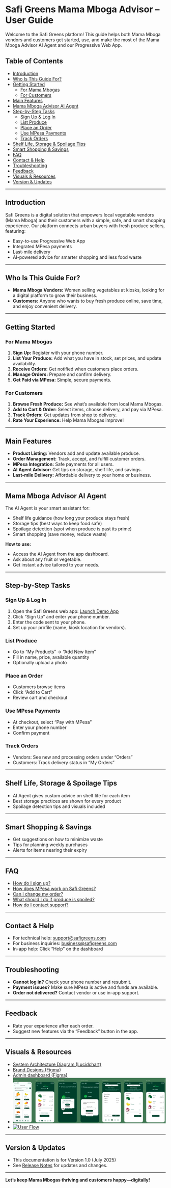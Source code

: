 # Safi Greens Mama Mboga Advisor – User Guide

Welcome to the Safi Greens platform! This guide helps both Mama Mboga vendors and customers get started, use, and make the most of the Mama Mboga Advisor AI Agent and our Progressive Web App.

## Table of Contents

- [Introduction](#introduction)
- [Who Is This Guide For?](#who-is-this-guide-for)
- [Getting Started](#getting-started)
  - [For Mama Mbogas](#for-mama-mbogas)
  - [For Customers](#for-customers)
- [Main Features](#main-features)
- [Mama Mboga Advisor AI Agent](#mama-mboga-advisor-ai-agent)
- [Step-by-Step Tasks](#step-by-step-tasks)
  - [Sign Up & Log In](#sign-up--log-in)
  - [List Produce](#list-produce)
  - [Place an Order](#place-an-order)
  - [Use MPesa Payments](#use-mpesa-payments)
  - [Track Orders](#track-orders)
- [Shelf Life, Storage & Spoilage Tips](#shelf-life-storage--spoilage-tips)
- [Smart Shopping & Savings](#smart-shopping--savings)
- [FAQ](#faq)
- [Contact & Help](#contact--help)
- [Troubleshooting](#troubleshooting)
- [Feedback](#feedback)
- [Visuals & Resources](#visuals--resources)
- [Version & Updates](#version--updates)

---

## Introduction

Safi Greens is a digital solution that empowers local vegetable vendors (Mama Mboga) and their customers with a simple, safe, and smart shopping experience. Our platform connects urban buyers with fresh produce sellers, featuring:

- Easy-to-use Progressive Web App
- Integrated MPesa payments
- Last-mile delivery
- AI-powered advice for smarter shopping and less food waste

---

## Who Is This Guide For?

- **Mama Mboga Vendors:** Women selling vegetables at kiosks, looking for a digital platform to grow their business.
- **Customers:** Anyone who wants to buy fresh produce online, save time, and enjoy convenient delivery.

---

## Getting Started

### For Mama Mbogas

1. **Sign Up:** Register with your phone number.
2. **List Your Produce:** Add what you have in stock, set prices, and update availability.
3. **Receive Orders:** Get notified when customers place orders.
4. **Manage Orders:** Prepare and confirm delivery.
5. **Get Paid via MPesa:** Simple, secure payments.

### For Customers

1. **Browse Fresh Produce:** See what’s available from local Mama Mbogas.
2. **Add to Cart & Order:** Select items, choose delivery, and pay via MPesa.
3. **Track Orders:** Get updates from shop to delivery.
4. **Rate Your Experience:** Help Mama Mbogas improve!

---

## Main Features

- **Product Listing:** Vendors add and update available produce.
- **Order Management:** Track, accept, and fulfill customer orders.
- **MPesa Integration:** Safe payments for all users.
- **AI Agent Advisor:** Get tips on storage, shelf life, and savings.
- **Last-mile Delivery:** Affordable delivery to your home or business.

---

## Mama Mboga Advisor AI Agent

The AI Agent is your smart assistant for:

- Shelf life guidance (how long your produce stays fresh)
- Storage tips (best ways to keep food safe)
- Spoilage detection (spot when produce is past its prime)
- Smart shopping (save money, reduce waste)

**How to use:**

- Access the AI Agent from the app dashboard.
- Ask about any fruit or vegetable.
- Get instant advice tailored to your needs.

---

## Step-by-Step Tasks

### Sign Up & Log In

1. Open the Safi Greens web app: [Launch Demo App](https://appetize.io/app/b_7yvxlmavg5xbltovvc5hm6k7ja?device=pixel7&osVersion=13.0&toolbar=true)
2. Click “Sign Up” and enter your phone number.
3. Enter the code sent to your phone.
4. Set up your profile (name, kiosk location for vendors).

### List Produce

- Go to “My Products” → “Add New Item”
- Fill in name, price, available quantity
- Optionally upload a photo

### Place an Order

- Customers browse items
- Click “Add to Cart”
- Review cart and checkout

### Use MPesa Payments

- At checkout, select “Pay with MPesa”
- Enter your phone number
- Confirm payment

### Track Orders

- Vendors: See new and processing orders under “Orders”
- Customers: Track delivery status in “My Orders”

---

## Shelf Life, Storage & Spoilage Tips

- AI Agent gives custom advice on shelf life for each item
- Best storage practices are shown for every product
- Spoilage detection tips and visuals included

---

## Smart Shopping & Savings

- Get suggestions on how to minimize waste
- Tips for planning weekly purchases
- Alerts for items nearing their expiry

---

## FAQ

- [How do I sign up?](#sign-up--log-in)
- [How does MPesa work on Safi Greens?](#use-mpesa-payments)
- [Can I change my order?](#track-orders)
- [What should I do if produce is spoiled?](#shelf-life-storage--spoilage-tips)
- [How do I contact support?](#contact--help)

---

## Contact & Help

- For technical help: [support@safigreens.com](mailto:support@safigreens.com)
- For business inquiries: [business@safigreens.com](mailto:business@safigreens.com)
- In-app help: Click “Help” on the dashboard

---

## Troubleshooting

- **Cannot log in?** Check your phone number and resubmit.
- **Payment issues?** Make sure MPesa is active and funds are available.
- **Order not delivered?** Contact vendor or use in-app support.

---

## Feedback

- Rate your experience after each order.
- Suggest new features via the “Feedback” button in the app.

---

## Visuals & Resources

- [System Architecture Diagram (Lucidchart)](https://lucid.app/lucidchart/7263de22-187a-420f-a047-80f08c20bb45/edit?referringApp=slack&invitationId=inv_64dcd694-e37b-43ba-a2c7-c936a39d5e59&page=0_0#)
- [Brand Designs (Figma)](https://www.figma.com/design/neV9t33HSy5WE2IHlVgwNH/Big_Minds-Design?node-id=424-128&p=f&t=IB79oess1v2oQCRu-0)
- [Admin dashboard (Figma)](https://www.figma.com/design/aS7x1NNWoTxKNRX7Oj2K0G/Admin-Safi?node-id=0-1&p=f&t=rEuVmzaAGaTkMwlM-0)
- ![App Screenshot](assets/app-screenshots.png)
- [![User Flow](assets/user_flow.png)](https://www.figma.com/design/neV9t33HSy5WE2IHlVgwNH/Big_Minds-Design?node-id=424-128&p=f&t=IB79oess1v2oQCRu-0)

---

## Version & Updates

- This documentation is for Version 1.0 (July 2025)
- See [Release Notes](RELEASE_NOTES.md) for updates and changes.

---

**Let’s keep Mama Mbogas thriving and customers happy—digitally!**

